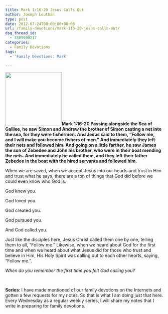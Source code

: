 ```yaml
---
title: Mark 1:16-20 Jesus Calls Out
author: Joseph Louthan
type: post
date: 2012-07-24T00:00:00+00:00
url: /family-devotions/mark-116-20-jesus-calls-out/
dsq_thread_id:
  - 3309900217
categories:
  - Family Devotions
tags:
  - 'Family Devotions: Mark'

---
```

[<img class="alignright  wp-image-180" title="1-Duccio_Calling1-500x473" alt="" src="https://i1.wp.com/theologic.us/wp-content/uploads/2012/08/1-Duccio_Calling1-500x473.jpg?resize=180%2C170" width="180" height="170" srcset="https://i1.wp.com/theologic.us/wp-content/uploads/2012/08/1-Duccio_Calling1-500x473.jpg?resize=300%2C283 300w, https://i1.wp.com/theologic.us/wp-content/uploads/2012/08/1-Duccio_Calling1-500x473.jpg?resize=500%2C473 500w" sizes="(max-width: 180px) 100vw, 180px" data-recalc-dims="1" />][1]**Mark 1:16-20 Passing alongside the Sea of Galilee, he saw Simon and Andrew the brother of Simon casting a net into the sea, for they were fishermen. And Jesus said to them, “Follow me, and I will make you become fishers of men.” And immediately they left their nets and followed him. And going on a little farther, he saw James the son of Zebedee and John his brother, who were in their boat mending the nets. And immediately he called them, and they left their father Zebedee in the boat with the hired servants and followed him.**

When we are saved, when we accept Jesus into our hearts and trust in Him and trust what he says, there are a ton of things that God did before we could even know who God is.

God knew you.

God loved you.

God created you.

God pursued you.

And God called you.

Just like the disciples here, Jesus Christ called them one by one, telling them to all, &#8220;Follow me.&#8221; Likewise, when we heard about God for the first time and when we heard about what Jesus did for those who trust and believe in Him, His Holy Spirit was calling out to each other hearts, saying, &#8220;Follow me.&#8221;.

_When do you remember the first time you felt God calling you?_

&nbsp;

**Series**: I have made mentioned of our family devotions on the Internets and gotten a few requests for my notes. So that is what I am doing just that here. Every Wednesday as a regular weekly series, I will share my notes that I write in preparing for family devotions.

 [1]: https://i1.wp.com/theologic.us/wp-content/uploads/2012/08/1-Duccio_Calling1-500x473.jpg
